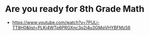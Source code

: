 # Are you ready for 8th Grade Math
- https://www.youtube.com/watch?v=7PULi-TT8H0&list=PLKi4WTp6PRGXnc3q2i4u3GMqVHYBFMz56
